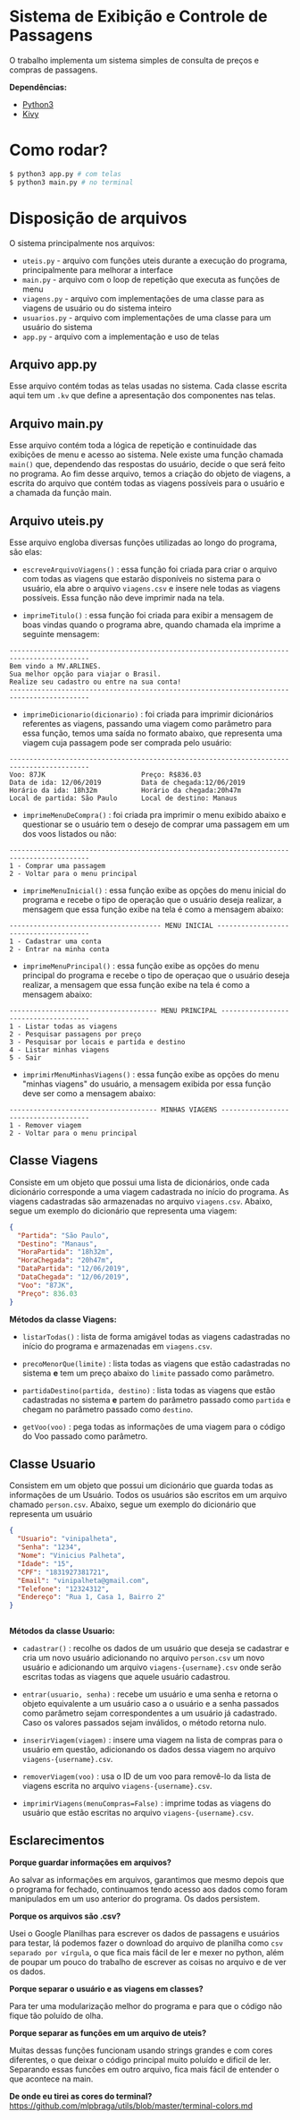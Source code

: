# Sistema de Exibição e Controle de Passagens

O trabalho implementa um sistema simples de consulta de preços e compras de passagens.

**Dependências:**
- [Python3](https://www.python.org/downloads/)
- [Kivy](https://kivy.org/#home)

# Como rodar?
```sh
$ python3 app.py # com telas
$ python3 main.py # no terminal
```

# Disposição de arquivos
O sistema principalmente nos arquivos:
* `uteis.py` - arquivo com funções uteis durante a execução do programa, principalmente para melhorar a interface
* `main.py`  - arquivo com o loop de repetição que executa as funções de menu
* `viagens.py` - arquivo com implementações de uma classe para as viagens de usuário ou do sistema inteiro
* `usuarios.py` - arquivo com implementações de uma classe para um usuário do sistema
* `app.py` - arquivo com a implementação e uso de telas

## Arquivo app.py
Esse arquivo contém todas as telas usadas no sistema. Cada classe escrita aqui tem um `.kv` que define a apresentação dos componentes nas telas.

## Arquivo main.py
Esse arquivo contém toda a lógica de repetição e continuidade das exibições de menu e acesso ao sistema. Nele existe uma função chamada `main()` que, dependendo das respostas do usuário, decide o que será feito no programa.
Ao fim desse arquivo, temos a criação do objeto de viagens, a escrita do arquivo que contém todas as viagens possíveis para o usuário e a chamada da função main.

## Arquivo uteis.py
Esse arquivo engloba diversas funções utilizadas ao longo do programa, são elas:

- `escreveArquivoViagens()` : essa função foi criada para criar o arquivo com todas as viagens que estarão disponíveis no sistema para o usuário, ela abre o arquivo `viagens.csv` e insere nele todas as viagens possíveis. Essa função não deve imprimir nada na tela.

- `imprimeTitulo()` : essa função foi criada para exibir a mensagem de boas vindas quando o programa abre, quando chamada ela imprime a seguinte mensagem:

```
------------------------------------------------------------------------------------------
Bem vindo a MV.ARLINES.
Sua melhor opção para viajar o Brasil.
Realize seu cadastro ou entre na sua conta!
------------------------------------------------------------------------------------------
```

- `imprimeDicionario(dicionario)` : foi criada para imprimir dicionários referentes as viagens, passando uma viagem como parâmetro para essa função, temos uma saída no formato abaixo, que representa uma viagem cuja passagem pode ser comprada pelo usuário:
```
------------------------------------------------------------------------------------------
Voo: 87JK                        Preço: R$836.03
Data de ida: 12/06/2019          Data de chegada:12/06/2019
Horário da ida: 18h32m           Horário da chegada:20h47m
Local de partida: São Paulo      Local de destino: Manaus
```

- `imprimeMenuDeCompra()` : foi criada pra imprimir o menu exibido abaixo e questionar se o usuário tem o desejo de comprar uma passagem em um dos voos listados ou não:

```
------------------------------------------------------------------------------------------
1 - Comprar uma passagem
2 - Voltar para o menu principal
```

- `imprimeMenuInicial()` : essa função exibe as opções do menu inicial do programa e recebe o tipo de operação que o usuário deseja realizar, a mensagem que essa função exibe na tela é como a mensagem abaixo:

```
-------------------------------------- MENU INICIAL --------------------------------------
1 - Cadastrar uma conta
2 - Entrar na minha conta
```

- `imprimeMenuPrincipal()` : essa função exibe as opções do menu principal do programa e recebe o tipo de operaçao que o usuário deseja realizar, a mensagem que essa função exibe na tela é como a mensagem abaixo:
```
------------------------------------- MENU PRINCIPAL -------------------------------------
1 - Listar todas as viagens
2 - Pesquisar passagens por preço
3 - Pesquisar por locais e partida e destino
4 - Listar minhas viagens
5 - Sair
```

- `imprimirMenuMinhasViagens()` :  essa função exibe as opções do menu "minhas viagens" do usuário, a mensagem exibida por essa função deve ser como a mensagem abaixo:

```
------------------------------------- MINHAS VIAGENS -------------------------------------
1 - Remover viagem
2 - Voltar para o menu principal
```

## Classe Viagens
Consiste em um objeto que possui uma lista de dicionários, onde cada dicionário corresponde a uma viagem cadastrada no início do programa. As viagens cadastradas são armazenadas no arquivo `viagens.csv`. Abaixo, segue um exemplo do dicionário que representa uma viagem:

```json
{
  "Partida": "São Paulo",
  "Destino": "Manaus",
  "HoraPartida": "18h32m",
  "HoraChegada": "20h47m",
  "DataPartida": "12/06/2019",
  "DataChegada": "12/06/2019",
  "Voo": "87JK",
  "Preço": 836.03
}
```
**Métodos da classe Viagens:**

- `listarTodas()` : lista de forma amigável todas as viagens cadastradas no início do programa e armazenadas em `viagens.csv`.

- `precoMenorQue(limite)` : lista todas as viagens que estão cadastradas no sistema **e** tem um preço abaixo do `limite` passado como parâmetro.

- `partidaDestino(partida, destino)` : lista todas as viagens que estão cadastradas no sistema **e** partem do parâmetro passado como `partida` e chegam no parâmetro passado como `destino`.

- `getVoo(voo)` : pega todas as informações de uma viagem para o código do Voo passado como parâmetro.


## Classe Usuario
Consistem em um objeto que possui um dicionário que guarda todas as informações de um Usuário. Todos os usuários são escritos em um arquivo chamado `person.csv`. Abaixo, segue um exemplo do dicionário que representa um usuário

```json
{
  "Usuario": "vinipalheta",
  "Senha": "1234",
  "Nome": "Vinicius Palheta",
  "Idade": "15",
  "CPF": "1831927381721",
  "Email": "vinipalheta@gmail.com",
  "Telefone": "12324312",
  "Endereço": "Rua 1, Casa 1, Bairro 2"
}
        
```
**Métodos da classe Usuario:**

- `cadastrar()` : recolhe os dados de um usuário que deseja se cadastrar e cria um novo usuário adicionando no arquivo `person.csv` um novo usuário e adicionando um arquivo `viagens-{username}.csv` onde serão escritas todas as viagens que aquele usuário cadastrou.

- `entrar(usuario, senha)` : recebe um usuário e uma senha e retorna o objeto equivalente a um usuário caso a o usuário e a senha passados como parâmetro sejam correspondentes a um usuário já cadastrado. Caso os valores passados sejam inválidos, o método retorna nulo.

- `inserirViagem(viagem)` : insere uma viagem na lista de compras para o usuário em questão, adicionando os dados dessa viagem no arquivo `viagens-{username}.csv`.

- `removerViagem(voo)` : usa o ID de um voo para removê-lo da lista de viagens escrita no arquivo `viagens-{username}.csv`.

- `imprimirViagens(menuCompras=False)` : imprime todas as viagens do usuário que estão escritas no arquivo `viagens-{username}.csv`.


## Esclarecimentos

**Porque guardar informações em arquivos?**

Ao salvar as informações em arquivos, garantimos que mesmo depois que o programa for fechado, continuamos tendo acesso aos dados como foram manipulados em um uso anterior do programa. Os dados persistem.

**Porque os arquivos são .csv?**

Usei o Google Planilhas para escrever os dados de passagens e usuários para testar, lá podemos fazer o download do arquivo de planilha como `csv separado por vírgula`, o que fica mais fácil de ler e mexer no python, além de poupar um pouco do trabalho de escrever as coisas no arquivo e de ver os dados.

**Porque separar o usuário e as viagens em classes?**

Para ter uma modularização melhor do programa e para que o código não fique tão poluído de olha. 

**Porque separar as funções em um arquivo de uteis?**

Muitas dessas funções funcionam usando strings grandes e com cores diferentes, o que deixar o código principal muito poluído e dificil de ler. Separando essas funcões em outro arquivo, fica mais fácil de entender o que acontece na main.

**De onde eu tirei as cores do terminal?**
https://github.com/mlpbraga/utils/blob/master/terminal-colors.md
